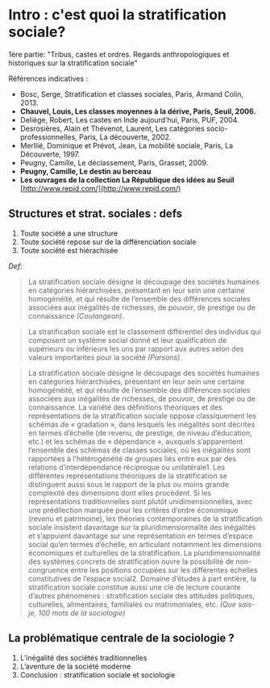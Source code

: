 # Intro : c'est quoi la stratification sociale?

1ère partie: "Tribus, castes et ordres. Regards anthropologiques et historiques sur la stratification sociale"

Références indicatives :

* Bosc, Serge, Stratification et classes sociales, Paris, Armand Colin, 2013.
* **Chauvel, Louis, Les classes moyennes à la dérive, Paris, Seuil, 2006.**
* Deliège, Robert, Les castes en Inde aujourd’hui, Paris, PUF, 2004.
* Desrosières, Alain et Thévenot, Laurent, Les catégories socio-professionnelles, Paris, La découverte, 2002.
* Merllié, Dominique et Prévot, Jean, La mobilité sociale, Paris, La Découverte, 1997.
* Peugny, Camille, Le déclassement, Paris, Grasset, 2009.
* **Peugny, Camille, Le destin au berceau**
* **Les ouvrages de la collection La République des idées au Seuil** [http://www.repid.com/](http://www.repid.com/)

## Structures et strat. sociales : defs

1. Toute société a une structure 
2. Toute société repose sur de la différenciation sociale
3. Toute société est hiérachisée

_Def:_

> La stratification sociale désigne le découpage des sociétés humaines en catégories hiérarchisées, présentant en leur sein une certaine homogénéité, et qui résulte de l’ensemble des différences sociales associées aux inégalités de richesses, de pouvoir, de prestige ou de connaissance _\(Coulangeon\)_.

> La stratification sociale est le classement différentiel des individus qui composent un système social donné et leur qualification de supérieurs ou inférieurs les uns par rapport aux autres selon des valeurs importantes pour la société _\(Parsons\)_.

> La stratification sociale désigne le découpage des sociétés humaines en catégories hiérarchisées, présentant en leur sein une certaine homogénéité, et qui résulte de l’ensemble des différences sociales associées aux inégalités de richesses, de pouvoir, de prestige ou de connaissance. La variété des définitions théoriques et des représentations de la stratification sociale oppose classiquement les schémas de « gradation », dans lesquels les inégalités sont décrites en termes d’échelle (de revenu, de prestige, de niveau d’éducation, etc.) et les schémas de « dépendance », auxquels s’apparentent l’ensemble des schémas de classes sociales, où les inégalités sont rapportées à l’hétérogénéité de groupes liés entre eux par des relations d’interdépendance réciproque ou unilatérale1. Les différentes représentations théoriques de la stratification se distinguent aussi sous le rapport de la plus ou moins grande complexité des dimensions dont elles procèdent. Si les représentations traditionnelles sont plutôt unidimensionnelles, avec une prédilection marquée pour les critères d’ordre économique (revenu et patrimoine), les théories contemporaines de la stratification sociale insistent davantage sur la pluridimensionnalité des inégalités et s’appuient davantage sur une représentation en termes d’espace social qu’en termes d’échelle, en articulant notamment les dimensions économiques et culturelles de la stratification. La pluridimensionnalité des systèmes concrets de stratification ouvre la possibilité de non-congruence entre les positions occupées sur les différentes échelles constitutives de l’espace social2. Domaine d’études à part entière, la stratification sociale constitue aussi une clé de lecture courante d’autres phénomènes : stratification sociale des attitudes politiques, culturelles, alimentaires, familiales ou matrimoniales, etc. _(Que sais-je, 100 mots de la sociologie)_

## La problématique centrale de la sociologie ?

1. L’inégalité des sociétés traditionnelles
2. L’aventure de la société moderne
3. Conclusion : stratification sociale et sociologie
